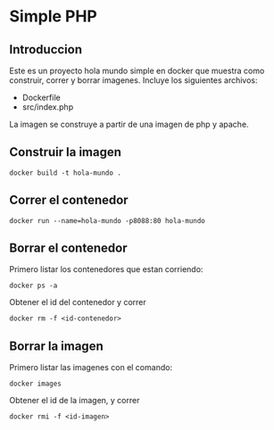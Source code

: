 # Simple PHP

## Introduccion

Este es un proyecto hola mundo simple en docker que muestra como construir, correr y borrar imagenes.  Incluye los siguientes archivos:

* Dockerfile
* src/index.php

La imagen se construye a partir de una imagen de php y apache.  

## Construir la imagen

```docker build -t hola-mundo .```

## Correr el contenedor

```docker run --name=hola-mundo -p8088:80 hola-mundo```

## Borrar el contenedor

Primero listar los contenedores que estan corriendo:

```docker ps -a```

Obtener el id del contenedor y correr

```docker rm -f <id-contenedor>```

## Borrar la imagen

Primero listar las imagenes con el comando:

```docker images```

Obtener el id de la imagen, y correr

```docker rmi -f <id-imagen>```
